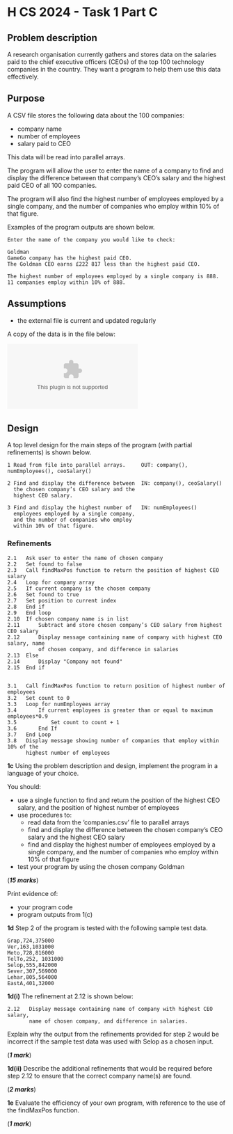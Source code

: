 # H CS 2024 - Task 1 Part C

## Problem description

A research organisation currently gathers and stores data on the salaries paid to the chief executive officers (CEOs) of the top 100 technology companies in the country.  They want a program to help them use this data effectively.


## Purpose

A CSV file stores the following data about the 100 companies:

* company name
* number of employees
* salary paid to CEO

This data will be read into parallel arrays.

The program will allow the user to enter the name of a company to find and display the difference between that company’s CEO’s salary and the highest paid CEO of all 100 companies.

The program will also find the highest number of employees employed by a single company, and the number of companies who employ within 10% of that figure. 

Examples of the program outputs are shown below.

```
Enter the name of the company you would like to check:

Goldman
GameGo company has the highest paid CEO.
The Goldman CEO earns £222 817 less than the highest paid CEO.

The highest number of employees employed by a single company is 888.
11 companies employ within 10% of 888.
```


## Assumptions

* the external file is current and updated regularly 

A copy of the data is in the file below:

![Companies data](assets/companies.csv "Companies data")
 

## Design

A top level design for the main steps of the program (with partial refinements) is shown below.

```
1 Read from file into parallel arrays.     OUT: company(), numEmployees(), ceoSalary()

2 Find and display the difference between  IN: company(), ceoSalary()
  the chosen company’s CEO salary and the
  highest CEO salary.

3 Find and display the highest number of   IN: numEmployees()
  employees employed by a single company,
  and the number of companies who employ
  within 10% of that figure.
```

### Refinements

```
2.1   Ask user to enter the name of chosen company
2.2   Set found to false
2.3   Call findMaxPos function to return the position of highest CEO salary
2.4   Loop for company array
2.5   If current company is the chosen company
2.6   Set found to true
2.7   Set position to current index
2.8   End if
2.9   End loop
2.10  If chosen company name is in list
2.11      Subtract and store chosen company’s CEO salary from highest CEO salary
2.12      Display message containing name of company with highest CEO salary, name
          of chosen company, and difference in salaries
2.13  Else
2.14      Display "Company not found"
2.15  End if


3.1   Call findMaxPos function to return position of highest number of employees 
3.2   Set count to 0 
3.3   Loop for numEmployees array 
3.4       If current employees is greater than or equal to maximum employees*0.9 
3.5           Set count to count + 1 
3.6       End If 
3.7   End Loop 
3.8   Display message showing number of companies that employ within 10% of the
      highest number of employees
```


__1c__ Using the problem description and design, implement the program in a language of your choice.

You should:

* use a single function to find and return the position of the highest CEO salary, and the position of highest number of employees
* use procedures to:
    * read data from the ‘companies.csv’ file to parallel arrays
    * find and display the difference between the chosen company’s CEO salary and the highest CEO salary
    * find and display the highest number of employees employed by a single company, and the number of companies who employ within 10% of that figure
* test your program by using the chosen company Goldman

(___15 marks___)

Print evidence of:

* your program code
* program outputs from 1(c)


__1d__	Step 2 of the program is tested with the following sample test data.

```
Grap,724,375000
Ver,163,1031000
Meto,728,816000
TelTo,252, 1031000
Selop,555,842000
Sever,307,569000
Lehar,805,564000
EastA,401,32000
```


__1d(i)__ The refinement at 2.12 is shown below:

```
2.12   Display message containing name of company with highest CEO salary,
       name of chosen company, and difference in salaries.
```

Explain why the output from the refinements provided for step 2 would be incorrect if the sample test data was used with Selop as a chosen input.

(___1 mark___)


__1d(ii)__ Describe the additional refinements that would be required before step 2.12 to ensure that the correct company name(s) are found.

(___2 marks___)


__1e__ Evaluate the efficiency of your own program, with reference to the use of the findMaxPos function. 

(___1 mark___)
